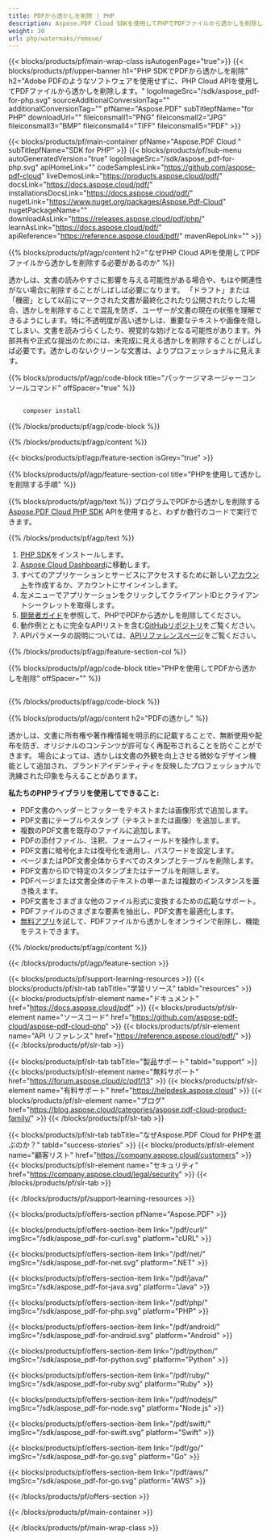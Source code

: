 ```yaml
---
title: PDFから透かしを削除 | PHP
description: Aspose.PDF Cloud SDKを使用してPHPでPDFファイルから透かしを削除します。クリーンなドキュメントバージョンを復元します。
weight: 30
url: php/watermaks/remove/
---
```


{{< blocks/products/pf/main-wrap-class isAutogenPage="true">}}
{{< blocks/products/pf/upper-banner h1="PHP SDKでPDFから透かしを削除" h2="Adobe PDFのようなソフトウェアを使用せずに、PHP Cloud APIを使用してPDFファイルから透かしを削除します。" logoImageSrc="/sdk/aspose_pdf-for-php.svg" sourceAdditionalConversionTag="" additionalConversionTag="" pfName="Aspose.PDF" subTitlepfName="for PHP" downloadUrl="" fileiconsmall1="PNG" fileiconsmall2="JPG" fileiconsmall3="BMP" fileiconsmall4="TIFF" fileiconsmall5="PDF" >}}

{{< blocks/products/pf/main-container pfName="Aspose.PDF Cloud " subTitlepfName="SDK for PHP" >}}
{{< blocks/products/pf/sub-menu autoGeneratedVersion="true" logoImageSrc="/sdk/aspose_pdf-for-php.svg" apiHomeLink="" codeSamplesLink="https://github.com/aspose-pdf-cloud" liveDemosLink="https://products.aspose.cloud/pdf/" docsLink="https://docs.aspose.cloud/pdf/" installationsDocsLink="https://docs.aspose.cloud/pdf/" nugetLink="https://www.nuget.org/packages/Aspose.Pdf-Cloud" nugetPackageName="" downloadAsLink="https://releases.aspose.cloud/pdf/php/" learnAsLink="https://docs.aspose.cloud/pdf/" apiReference="https://reference.aspose.cloud/pdf/" mavenRepoLink="" >}}

{{% blocks/products/pf/agp/content h2="なぜPHP Cloud APIを使用してPDFファイルから透かしを削除する必要があるのか" %}}

透かしは、文書の読みやすさに影響を与える可能性がある場合や、もはや関連性がない場合に削除することがしばしば必要になります。
「ドラフト」または「機密」として以前にマークされた文書が最終化されたり公開されたりした場合、透かしを削除することで混乱を防ぎ、ユーザーが文書の現在の状態を理解できるようにします。特に不透明度が高い透かしは、重要なテキストや画像を隠してしまい、文書を読みづらくしたり、視覚的な妨げとなる可能性があります。外部共有や正式な提出のためには、未完成に見える透かしを削除することがしばしば必要です。透かしのないクリーンな文書は、よりプロフェッショナルに見えます。

{{% blocks/products/pf/agp/code-block title="パッケージマネージャーコンソールコマンド" offSpacer="true" %}}

```bash
     
    composer install

```

{{% /blocks/products/pf/agp/code-block %}}

{{% /blocks/products/pf/agp/content %}}

{{< blocks/products/pf/agp/feature-section isGrey="true" >}}

{{% blocks/products/pf/agp/feature-section-col title="PHPを使用して透かしを削除する手順" %}}

{{% blocks/products/pf/agp/text %}}
プログラムでPDFから透かしを削除する
[Aspose.PDF Cloud PHP SDK](https://products.aspose.cloud/pdf/php/)
APIを使用すると、わずか数行のコードで実行できます。

{{% /blocks/products/pf/agp/text %}}

1. [PHP SDK](https://pypi.org/project/asposepdfcloud/)をインストールします。
1. [Aspose Cloud Dashboard](https://dashboard.aspose.cloud/)に移動します。
1. すべてのアプリケーションとサービスにアクセスするために新しい[アカウント](https://docs.aspose.cloud/display/storagecloud/Creating+and+Managing+Account)を作成するか、アカウントにサインインします。
1. 左メニューでアプリケーションをクリックしてクライアントIDとクライアントシークレットを取得します。
1. [開発者ガイド](https://docs.aspose.cloud/pdf/working-with-stamps/)を参照して、PHPでPDFから透かしを削除してください。
1. 動作例とともに完全なAPIリストを含む[GitHubリポジトリ](https://github.com/aspose-pdf-cloud/aspose-pdf-cloud-php)をご覧ください。
1. APIパラメータの説明については、[APIリファレンスページ](https://reference.aspose.cloud/pdf/#/Document)をご覧ください。

{{% /blocks/products/pf/agp/feature-section-col %}}


{{% blocks/products/pf/agp/code-block title="PHPを使用してPDFから透かしを削除" offSpacer="" %}}

```php


```

{{% /blocks/products/pf/agp/code-block %}}

{{% blocks/products/pf/agp/content h2="PDFの透かし" %}}

透かしは、文書に所有権や著作権情報を明示的に記載することで、無断使用や配布を防ぎ、オリジナルのコンテンツが許可なく再配布されることを防ぐことができます。
場合によっては、透かしは文書の外観を向上させる微妙なデザイン機能として追加され、ブランドアイデンティティを反映したプロフェッショナルで洗練された印象を与えることがあります。

**私たちのPHPライブラリを使用してできること:**

+ PDF文書のヘッダーとフッターをテキストまたは画像形式で追加します。
+ PDF文書にテーブルやスタンプ（テキストまたは画像）を追加します。
+ 複数のPDF文書を既存のファイルに追加します。
+ PDFの添付ファイル、注釈、フォームフィールドを操作します。
+ PDF文書に暗号化または復号化を適用し、パスワードを設定します。
+ ページまたはPDF文書全体からすべてのスタンプとテーブルを削除します。
+ PDF文書からIDで特定のスタンプまたはテーブルを削除します。
+ PDFページまたは文書全体のテキストの単一または複数のインスタンスを置き換えます。
+ PDF文書をさまざまな他のファイル形式に変換するための広範なサポート。
+ PDFファイルのさまざまな要素を抽出し、PDF文書を最適化します。
+ [無料アプリ](https://products.aspose.app/pdf/remove-watermark)を試して、PDFファイルから透かしをオンラインで削除し、機能をテストできます。

{{% /blocks/products/pf/agp/content %}}

{{< /blocks/products/pf/agp/feature-section >}}

{{< blocks/products/pf/support-learning-resources >}}
{{< blocks/products/pf/slr-tab tabTitle="学習リソース" tabId="resources" >}}
{{< blocks/products/pf/slr-element name="ドキュメント" href="https://docs.aspose.cloud/pdf" >}}
{{< blocks/products/pf/slr-element name="ソースコード" href="https://github.com/aspose-pdf-cloud/aspose-pdf-cloud-php" >}}
{{< blocks/products/pf/slr-element name="API リファレンス" href="https://reference.aspose.cloud/pdf/" >}}
{{< /blocks/products/pf/slr-tab >}}

{{< blocks/products/pf/slr-tab tabTitle="製品サポート" tabId="support" >}}
{{< blocks/products/pf/slr-element name="無料サポート" href="https://forum.aspose.cloud/c/pdf/13" >}}
{{< blocks/products/pf/slr-element name="有料サポート" href="https://helpdesk.aspose.cloud" >}}
{{< blocks/products/pf/slr-element name="ブログ" href="https://blog.aspose.cloud/categories/aspose.pdf-cloud-product-family/" >}}
{{< /blocks/products/pf/slr-tab >}}

{{< blocks/products/pf/slr-tab tabTitle="なぜAspose.PDF Cloud for PHPを選ぶのか？" tabId="success-stories" >}}
{{< blocks/products/pf/slr-element name="顧客リスト" href="https://company.aspose.cloud/customers" >}}
{{< blocks/products/pf/slr-element name="セキュリティ" href="https://company.aspose.cloud/legal/security" >}}
{{< /blocks/products/pf/slr-tab >}}

{{< /blocks/products/pf/support-learning-resources >}}

{{< blocks/products/pf/offers-section pfName="Aspose.PDF" >}}

{{< blocks/products/pf/offers-section-item link="/pdf/curl/" imgSrc="/sdk/aspose_pdf-for-curl.svg" platform="cURL" >}}

{{< blocks/products/pf/offers-section-item link="/pdf/net/" imgSrc="/sdk/aspose_pdf-for-net.svg" platform=".NET" >}}

{{< blocks/products/pf/offers-section-item link="/pdf/java/" imgSrc="/sdk/aspose_pdf-for-java.svg" platform="Java" >}}

{{< blocks/products/pf/offers-section-item link="/pdf/php/" imgSrc="/sdk/aspose_pdf-for-php.svg" platform="PHP" >}}

{{< blocks/products/pf/offers-section-item link="/pdf/android/" imgSrc="/sdk/aspose_pdf-for-android.svg" platform="Android" >}}

{{< blocks/products/pf/offers-section-item link="/pdf/python/" imgSrc="/sdk/aspose_pdf-for-python.svg" platform="Python" >}}

{{< blocks/products/pf/offers-section-item link="/pdf/ruby/" imgSrc="/sdk/aspose_pdf-for-ruby.svg" platform="Ruby" >}}

{{< blocks/products/pf/offers-section-item link="/pdf/nodejs/" imgSrc="/sdk/aspose_pdf-for-node.svg" platform="Node.js" >}}

{{< blocks/products/pf/offers-section-item link="/pdf/swift/" imgSrc="/sdk/aspose_pdf-for-swift.svg" platform="Swift" >}}

{{< blocks/products/pf/offers-section-item link="/pdf/go/" imgSrc="/sdk/aspose_pdf-for-go.svg" platform="Go" >}}

{{< blocks/products/pf/offers-section-item link="/pdf/aws/" imgSrc="/sdk/aspose_pdf-for-go.svg" platform="AWS" >}}

{{< /blocks/products/pf/offers-section >}}

<!-- aboutfile Ends -->

{{< /blocks/products/pf/main-container >}}

{{< /blocks/products/pf/main-wrap-class >}}
